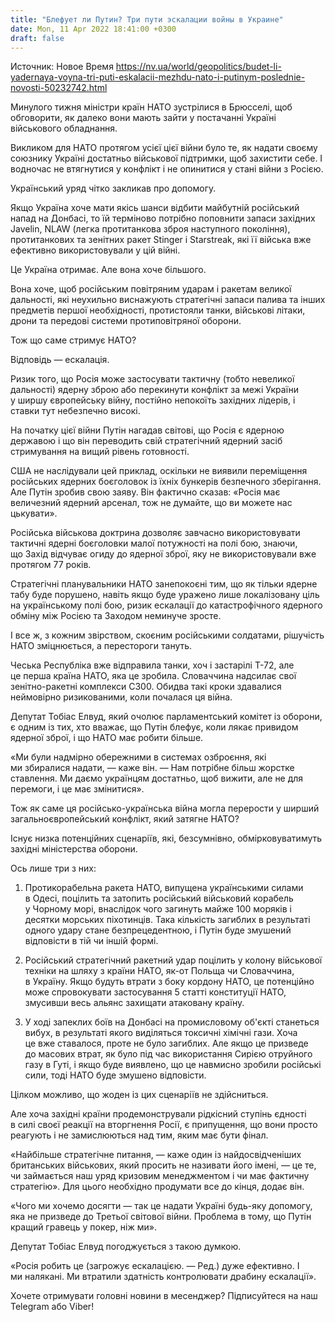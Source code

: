```yaml
---
title: "Блефует ли Путин? Три пути эскалации войны в Украине"
date: Mon, 11 Apr 2022 18:41:00 +0300
draft: false
---
```

Источник: Новое Время https://nv.ua/world/geopolitics/budet-li-yadernaya-voyna-tri-puti-eskalacii-mezhdu-nato-i-putinym-poslednie-novosti-50232742.html


Минулого тижня міністри країн НАТО зустрілися в Брюсселі, щоб обговорити, як далеко вони мають зайти у постачанні Україні військового обладнання.

Викликом для НАТО протягом усієї цієї війни було те, як надати своєму союзнику Україні достатньо військової підтримки, щоб захистити себе. І водночас не втягнутися у конфлікт і не опинитися у стані війни з Росією.

Український уряд чітко закликав про допомогу.

Якщо Україна хоче мати якісь шанси відбити майбутній російський напад на Донбасі, то їй терміново потрібно поповнити запаси західних Javelin, NLAW (легка протитанкова зброя наступного покоління), протитанкових та зенітних ракет Stinger і Starstreak, які її війська вже ефективно використовували у цій війні.

Це Україна отримає. Але вона хоче більшого.

Вона хоче, щоб російським повітряним ударам і ракетам великої дальності, які неухильно виснажують стратегічні запаси палива та інших предметів першої необхідності, протистояли танки, військові літаки, дрони та передові системи протиповітряної оборони.

Тож що саме стримує НАТО?

Відповідь — ескалація.

Ризик того, що Росія може застосувати тактичну (тобто невеликої дальності) ядерну зброю або перекинути конфлікт за межі України у ширшу європейську війну, постійно непокоїть західних лідерів, і ставки тут небезпечно високі.

На початку цієї війни Путін нагадав світові, що Росія є ядерною державою і що він переводить свій стратегічний ядерний засіб стримування на вищий рівень готовності.

США не наслідували цей приклад, оскільки не виявили переміщення російських ядерних боєголовок із їхніх бункерів безпечного зберігання. Але Путін зробив свою заяву. Він фактично сказав: «Росія має величезний ядерний арсенал, тож не думайте, що ви можете нас цькувати».

Російська військова доктрина дозволяє завчасно використовувати тактичні ядерні боєголовки малої потужності на полі бою, знаючи, що Захід відчуває огиду до ядерної зброї, яку не використовували вже протягом 77 років.

Стратегічні планувальники НАТО занепокоєні тим, що як тільки ядерне табу буде порушено, навіть якщо буде уражено лише локалізовану ціль на українському полі бою, ризик ескалації до катастрофічного ядерного обміну між Росією та Заходом неминуче зросте.

І все ж, з кожним звірством, скоєним російськими солдатами, рішучість НАТО зміцнюється, а перестороги тануть.

Чеська Республіка вже відправила танки, хоч і застарілі Т-72, але це перша країна НАТО, яка це зробила. Словаччина надсилає свої зенітно-ракетні комплекси С300. Обидва такі кроки здавалися неймовірно ризикованими, коли почалася ця війна.

Депутат Тобіас Елвуд, який очолює парламентський комітет із оборони, є одним із тих, хто вважає, що Путін блефує, коли лякає привидом ядерної зброї, і що НАТО має робити більше.

«Ми були надмірно обережними в системах озброєння, які ми збиралися надати, — каже він. — Нам потрібне більш жорстке ставлення. Ми даємо українцям достатньо, щоб вижити, але не для перемоги, і це має змінитися».

Тож як саме ця російсько-українська війна могла перерости у ширший загальноєвропейський конфлікт, який затягне НАТО?

Існує низка потенційних сценаріїв, які, безсумнівно, обмірковуватимуть західні міністерства оборони.

Ось лише три з них:

1. Протикорабельна ракета НАТО, випущена українськими силами в Одесі, поцілить та затопить російський військовий корабель у Чорному морі, внаслідок чого загинуть майже 100 моряків і десятки морських піхотинців. Така кількість загиблих в результаті одного удару стане безпрецедентною, і Путін буде змушений відповісти в тій чи іншій формі.

2. Російський стратегічний ракетний удар поцілить у колону військової техніки на шляху з країни НАТО, як-от Польща чи Словаччина, в Україну. Якщо будуть втрати з боку кордону НАТО, це потенційно може спровокувати застосування 5 статті конституції НАТО, змусивши весь альянс захищати атаковану країну.

3. У ході запеклих боїв на Донбасі на промисловому об'єкті станеться вибух, в результаті якого виділяться токсичні хімічні гази. Хоча це вже ставалося, проте не було загиблих. Але якщо це призведе до масових втрат, як було під час використання Сирією отруйного газу в Гуті, і якщо буде виявлено, що це навмисно зробили російські сили, тоді НАТО буде змушено відповісти.

Цілком можливо, що жоден із цих сценаріїв не здійсниться.

Але хоча західні країни продемонстрували рідкісний ступінь єдності в силі своєї реакції на вторгнення Росії, є припущення, що вони просто реагують і не замислюються над тим, яким має бути фінал.

«Найбільше стратегічне питання, — каже один із найдосвідченіших британських військових, який просить не називати його імені, — це те, чи займається наш уряд кризовим менеджментом і чи має фактичну стратегію». Для цього необхідно продумати все до кінця, додає він.

«Чого ми хочемо досягти — так це надати Україні будь-яку допомогу, яка не призведе до Третьої світової війни. Проблема в тому, що Путін кращий гравець у покер, ніж ми».

Депутат Тобіас Елвуд погоджується з такою думкою.

«Росія робить це (загрожує ескалацією. — Ред.) дуже ефективно. І ми налякані. Ми втратили здатність контролювати драбину ескалації».

Хочете отримувати головні новини в месенджер? Підписуйтеся на наш Telegram або Viber!
